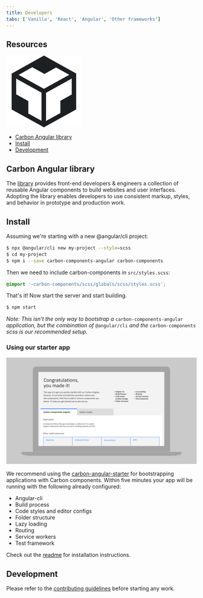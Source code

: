 ```yaml
---
title: Developers
tabs: ['Vanilla', 'React', 'Angular', 'Other frameworks']
---
```


## Resources

<grid-wrapper col_lg="8" flex="true" bleed="true">
<clickable-tile
    title="Try Angular components with CodeSandbox."
    href="https://codesandbox.io/s/0129r494ql"
    type="resource"
     >
    <img src="images/codesandbox.png" alt=""/>
</clickable-tile>
</grid-wrapper>


<anchor-links>
<ul>
    <li><a href="#carbon-angular-library">Carbon Angular library</a></li>
    <li><a href="#install">Install</a></li>
    <li><a href="#development">Development</a></li>
    
</ul>
</anchor-links>

## Carbon Angular library

The [library](http://angular.carbondesignsystem.com/) provides front-end developers & engineers a collection of reusable Angular components to build websites and user interfaces. Adopting the library enables developers to use consistent markup, styles, and behavior in prototype and production work.

## Install

Assuming we're starting with a new @angular/cli project:

```sh
$ npx @angular/cli new my-project --style=scss
$ cd my-project
$ npm i --save carbon-components-angular carbon-components
```

Then we need to include carbon-components in `src/styles.scss`:

```scss
@import '~carbon-components/scss/globals/scss/styles.scss';
```

That's it! Now start the server and start building.

```sh
$ npm start
```

_Note: This isn't the only way to bootstrap a_ `carbon-components-angular` _application, but the combination of_ `@angular/cli` _and the_ `carbon-components` _scss is our recommended setup._


### Using our starter app

<image-component cols="12" bg="none">

![carbon-angular-starter screenshot](images/carbon-angular-starter.png)

</image-component>

We recommend using the [carbon-angular-starter](https://github.com/carbon-design-system/carbon-angular-starter) for bootstrapping applications with Carbon components. Within five minutes your app will be running with the following already configured:

- Angular-cli
- Build process
- Code styles and editor configs
- Folder structure
- Lazy loading
- Routing
- Service workers
- Test framework

Check out the [readme](https://github.com/carbon-design-system/carbon-angular-starter) for installation instructions.

## Development

Please refer to the [contributing guidelines](https://github.com/IBM/carbon-components-angular/blob/master/README.md#contributing) before starting any work.
